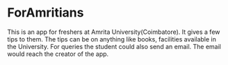# ForAmritians
This is an app for freshers at Amrita University(Coimbatore). It gives a few tips to them. The tips can be on anything like books, 
facilities available in the University. For queries the student could also send an email. The email would reach the creator of the app.
